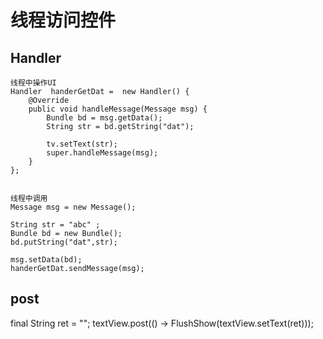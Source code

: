 # 线程访问控件

## Handler

```
线程中操作UI
Handler  handerGetDat =  new Handler() {
    @Override
    public void handleMessage(Message msg) {
        Bundle bd = msg.getData();
        String str = bd.getString("dat");

        tv.setText(str);
        super.handleMessage(msg);
    }
};


线程中调用
Message msg = new Message();

String str = "abc" ;
Bundle bd = new Bundle();
bd.putString("dat",str);

msg.setData(bd);
handerGetDat.sendMessage(msg);
```

## post

final String ret = "";
textView.post(() -> FlushShow(textView.setText(ret)));
